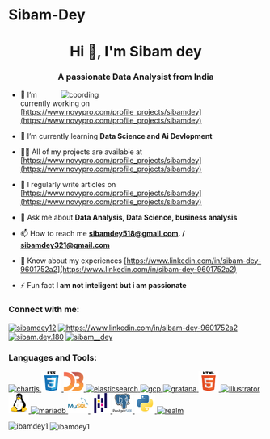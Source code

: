 # Sibam-Dey
<h1 align="center">Hi 👋, I'm Sibam dey</h1>
<h3 align="center">A passionate Data Analysist from India</h3>

<img align="right" alt="coording" width="400" src="https://www.google.com/url?sa=i&url=https%3A%2F%2Fwww.pinterest.com%2Fpin%2Fpinterest--311381761734186207%2F&psig=AOvVaw3X5osYCJVr7AjNYhToEMDx&ust=1703839071830000&source=images&cd=vfe&opi=89978449&ved=0CBEQjRxqFwoTCIisoKrdsYMDFQAAAAAdAAAAABAD">

- 🔭 I’m currently working on [https://www.novypro.com/profile_projects/sibamdey](https://www.novypro.com/profile_projects/sibamdey)

- 🌱 I’m currently learning **Data Science and Ai Devlopment**

- 👨‍💻 All of my projects are available at [https://www.novypro.com/profile_projects/sibamdey](https://www.novypro.com/profile_projects/sibamdey)

- 📝 I regularly write articles on [https://www.novypro.com/profile_projects/sibamdey](https://www.novypro.com/profile_projects/sibamdey)

- 💬 Ask me about **Data Analysis, Data Science, business analysis**

- 📫 How to reach me **sibamdey518@gmail.com. / sibamdey321@gmail.com**

- 📄 Know about my experiences [https://www.linkedin.com/in/sibam-dey-9601752a2](https://www.linkedin.com/in/sibam-dey-9601752a2)

- ⚡ Fun fact **I am not inteligent but i am passionate**

<h3 align="left">Connect with me:</h3>
<p align="left">
<a href="https://twitter.com/sibamdey12" target="blank"><img align="center" src="https://raw.githubusercontent.com/rahuldkjain/github-profile-readme-generator/master/src/images/icons/Social/twitter.svg" alt="sibamdey12" height="30" width="40" /></a>
<a href="https://linkedin.com/in/https://www.linkedin.com/in/sibam-dey-9601752a2" target="blank"><img align="center" src="https://raw.githubusercontent.com/rahuldkjain/github-profile-readme-generator/master/src/images/icons/Social/linked-in-alt.svg" alt="https://www.linkedin.com/in/sibam-dey-9601752a2" height="30" width="40" /></a>
<a href="https://fb.com/sibam.dey.180" target="blank"><img align="center" src="https://raw.githubusercontent.com/rahuldkjain/github-profile-readme-generator/master/src/images/icons/Social/facebook.svg" alt="sibam.dey.180" height="30" width="40" /></a>
<a href="https://instagram.com/sibam__dey" target="blank"><img align="center" src="https://raw.githubusercontent.com/rahuldkjain/github-profile-readme-generator/master/src/images/icons/Social/instagram.svg" alt="sibam__dey" height="30" width="40" /></a>
</p>

<h3 align="left">Languages and Tools:</h3>
<p align="left"> <a href="https://www.chartjs.org" target="_blank" rel="noreferrer"> <img src="https://www.chartjs.org/media/logo-title.svg" alt="chartjs" width="40" height="40"/> </a> <a href="https://www.w3schools.com/css/" target="_blank" rel="noreferrer"> <img src="https://raw.githubusercontent.com/devicons/devicon/master/icons/css3/css3-original-wordmark.svg" alt="css3" width="40" height="40"/> </a> <a href="https://d3js.org/" target="_blank" rel="noreferrer"> <img src="https://raw.githubusercontent.com/devicons/devicon/master/icons/d3js/d3js-original.svg" alt="d3js" width="40" height="40"/> </a> <a href="https://www.elastic.co" target="_blank" rel="noreferrer"> <img src="https://www.vectorlogo.zone/logos/elastic/elastic-icon.svg" alt="elasticsearch" width="40" height="40"/> </a> <a href="https://cloud.google.com" target="_blank" rel="noreferrer"> <img src="https://www.vectorlogo.zone/logos/google_cloud/google_cloud-icon.svg" alt="gcp" width="40" height="40"/> </a> <a href="https://grafana.com" target="_blank" rel="noreferrer"> <img src="https://www.vectorlogo.zone/logos/grafana/grafana-icon.svg" alt="grafana" width="40" height="40"/> </a> <a href="https://www.w3.org/html/" target="_blank" rel="noreferrer"> <img src="https://raw.githubusercontent.com/devicons/devicon/master/icons/html5/html5-original-wordmark.svg" alt="html5" width="40" height="40"/> </a> <a href="https://www.adobe.com/in/products/illustrator.html" target="_blank" rel="noreferrer"> <img src="https://www.vectorlogo.zone/logos/adobe_illustrator/adobe_illustrator-icon.svg" alt="illustrator" width="40" height="40"/> </a> <a href="https://www.linux.org/" target="_blank" rel="noreferrer"> <img src="https://raw.githubusercontent.com/devicons/devicon/master/icons/linux/linux-original.svg" alt="linux" width="40" height="40"/> </a> <a href="https://mariadb.org/" target="_blank" rel="noreferrer"> <img src="https://www.vectorlogo.zone/logos/mariadb/mariadb-icon.svg" alt="mariadb" width="40" height="40"/> </a> <a href="https://www.mysql.com/" target="_blank" rel="noreferrer"> <img src="https://raw.githubusercontent.com/devicons/devicon/master/icons/mysql/mysql-original-wordmark.svg" alt="mysql" width="40" height="40"/> </a> <a href="https://pandas.pydata.org/" target="_blank" rel="noreferrer"> <img src="https://raw.githubusercontent.com/devicons/devicon/2ae2a900d2f041da66e950e4d48052658d850630/icons/pandas/pandas-original.svg" alt="pandas" width="40" height="40"/> </a> <a href="https://www.postgresql.org" target="_blank" rel="noreferrer"> <img src="https://raw.githubusercontent.com/devicons/devicon/master/icons/postgresql/postgresql-original-wordmark.svg" alt="postgresql" width="40" height="40"/> </a> <a href="https://www.python.org" target="_blank" rel="noreferrer"> <img src="https://raw.githubusercontent.com/devicons/devicon/master/icons/python/python-original.svg" alt="python" width="40" height="40"/> </a> <a href="https://realm.io/" target="_blank" rel="noreferrer"> <img src="https://raw.githubusercontent.com/bestofjs/bestofjs-webui/8665e8c267a0215f3159df28b33c365198101df5/public/logos/realm.svg" alt="realm" width="40" height="40"/> </a> </p>

<p><img align="left" src="https://github-readme-stats.vercel.app/api/top-langs?username=ibamdey1&show_icons=true&locale=en&layout=compact" alt="ibamdey1" /></p>

<p>&nbsp;<img align="center" src="https://github-readme-stats.vercel.app/api?username=ibamdey1&show_icons=true&locale=en" alt="ibamdey1" /></p>

